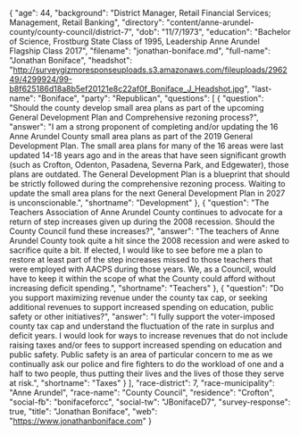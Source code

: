 {
  "age": 44,
  "background": "District Manager, Retail Financial Services; Management, Retail Banking",
  "directory": "content/anne-arundel-county/county-council/district-7",
  "dob": "11/7/1973",
  "education": "Bachelor of Science, Frostburg State Class of 1995, Leadership Anne Arundel Flagship Class 2017",
  "filename": "jonathan-boniface.md",
  "full-name": "Jonathan Boniface",
  "headshot": "http://surveygizmoresponseuploads.s3.amazonaws.com/fileuploads/296249/4299924/99-b8f625186d18a8b5ef20121e8c22af0f_Boniface_J_Headshot.jpg",
  "last-name": "Boniface",
  "party": "Republican",
  "questions": [
    {
      "question": "Should the county develop small area plans as part of the upcoming General Development Plan and Comprehensive rezoning process?",
      "answer": "I am a strong proponent of completing and/or updating the 16 Anne Arundel County small area plans as part of the 2019 General Development Plan. The small area plans for many of the 16 areas were last updated 14-18 years ago and in the areas that have seen significant growth (such as Crofton, Odenton, Pasadena, Severna Park, and Edgewater), those plans are outdated. The General Development Plan is a blueprint that should be strictly followed during the comprehensive rezoning process. Waiting to update the small area plans for the next General Development Plan in 2027 is unconscionable.",
      "shortname": "Development"
    },
    {
      "question": "The Teachers Association of Anne Arundel County continues to advocate for a return of step increases given up during the 2008 recession. Should the County Council fund these increases?",
      "answer": "The teachers of Anne Arundel County took quite a hit since the 2008 recession and were asked to sacrifice quite a bit. If elected, I would like to see before me a plan to restore at least part of the step increases missed to those teachers that were employed with AACPS during those years. We, as a Council, would have to keep it within the scope of what the County could afford without increasing deficit spending.",
      "shortname": "Teachers"
    },
    {
      "question": "Do you support maximizing revenue under the county tax cap, or seeking additional revenues to support increased spending on education, public safety or other initiatives?",
      "answer": "I fully support the voter-imposed county tax cap and understand the fluctuation of the rate in surplus and deficit years. I would look for ways to increase revenues that do not include raising taxes and/or fees to support increased spending on education and public safety. Public safety is an area of particular concern to me as we continually ask our police and fire fighters to do the workload of one and a half to two people, thus putting their lives and the lives of those they serve at risk.",
      "shortname": "Taxes"
    }
  ],
  "race-district": 7,
  "race-municipality": "Anne Arundel",
  "race-name": "County Council",
  "residence": "Crofton",
  "social-fb": "bonifaceforcc",
  "social-tw": "JBonifaceD7",
  "survey-response": true,
  "title": "Jonathan Boniface",
  "web": "https://www.jonathanboniface.com"
}
